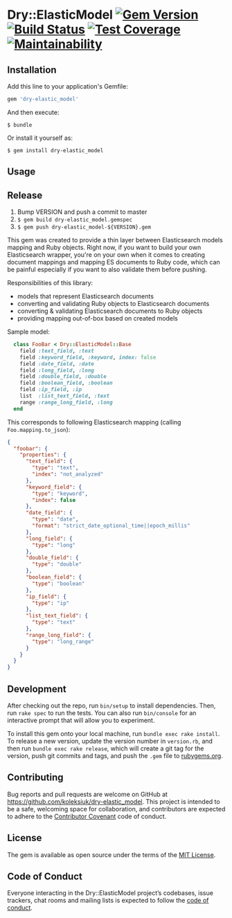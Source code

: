# Dry::ElasticModel [![Gem Version](https://badge.fury.io/rb/dry-elastic_model.svg)](https://rubygems.org/gems/dry-elastic_model) [![Build Status](https://travis-ci.org/koleksiuk/dry-elastic_model.svg?branch=master)](https://travis-ci.org/koleksiuk/dry-elastic_model) [![Test Coverage](https://api.codeclimate.com/v1/badges/feba233f76f9fd76a6ad/test_coverage)](https://codeclimate.com/github/koleksiuk/dry-elastic_model/test_coverage) [![Maintainability](https://api.codeclimate.com/v1/badges/feba233f76f9fd76a6ad/maintainability)](https://codeclimate.com/github/koleksiuk/dry-elastic_model/maintainability)

## Installation

Add this line to your application's Gemfile:

```ruby
gem 'dry-elastic_model'
```

And then execute:

    $ bundle

Or install it yourself as:

    $ gem install dry-elastic_model

## Usage

## Release

1. Bump VERSION and push a commit to master
2. `$ gem build dry-elastic_model.gemspec`
3. `$ gem push dry-elastic_model-${VERSION}.gem`

This gem was created to provide a thin layer between Elasticsearch models mapping and Ruby objects. Right now, if you want to build your own Elasticsearch wrapper, you're on your own when it comes to creating document mappings and mapping ES documents to Ruby code, which can be painful especially if you want to also validate them before pushing.

Responsibilities of this library:
* models that represent Elasticsearch documents
* converting and validating Ruby objects to Elasticsearch documents
* converting & validating Elasticsearch documents to Ruby objects
* providing mapping out-of-box based on created models

Sample model:

```ruby
  class FooBar < Dry::ElasticModel::Base
    field :text_field, :text
    field :keyword_field, :keyword, index: false
    field :date_field, :date
    field :long_field, :long
    field :double_field, :double
    field :boolean_field, :boolean
    field :ip_field, :ip
    list  :list_text_field, :text
    range :range_long_field, :long
  end
```

This corresponds to following Elasticsearch mapping (calling `Foo.mapping.to_json`):

```json
{
  "foobar": {
    "properties": {
      "text_field": {
        "type": "text",
        "index": "not_analyzed"
      },
      "keyword_field": {
        "type": "keyword",
        "index": false
      },
      "date_field": {
        "type": "date",
        "format": "strict_date_optional_time||epoch_millis"
      },
      "long_field": {
        "type": "long"
      },
      "double_field": {
        "type": "double"
      },
      "boolean_field": {
        "type": "boolean"
      },
      "ip_field": {
        "type": "ip"
      },
      "list_text_field": {
        "type": "text"
      },
      "range_long_field": {
        "type": "long_range"
      }
    }
  }
}
```


## Development

After checking out the repo, run `bin/setup` to install dependencies. Then, run `rake spec` to run the tests. You can also run `bin/console` for an interactive prompt that will allow you to experiment.

To install this gem onto your local machine, run `bundle exec rake install`. To release a new version, update the version number in `version.rb`, and then run `bundle exec rake release`, which will create a git tag for the version, push git commits and tags, and push the `.gem` file to [rubygems.org](https://rubygems.org).

## Contributing

Bug reports and pull requests are welcome on GitHub at https://github.com/koleksiuk/dry-elastic_model. This project is intended to be a safe, welcoming space for collaboration, and contributors are expected to adhere to the [Contributor Covenant](http://contributor-covenant.org) code of conduct.

## License

The gem is available as open source under the terms of the [MIT License](https://opensource.org/licenses/MIT).

## Code of Conduct

Everyone interacting in the Dry::ElasticModel project’s codebases, issue trackers, chat rooms and mailing lists is expected to follow the [code of conduct](https://github.com/koleksiuk/dry-elastic_model/blob/master/CODE_OF_CONDUCT.md).
